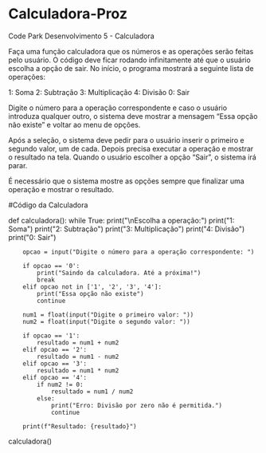 # Calculadora-Proz
Code Park Desenvolvimento 5 - Calculadora

Faça uma função calculadora que os números e as operações serão feitas pelo usuário. O código deve ficar rodando infinitamente até que o usuário escolha a opção de sair. No início, o programa mostrará a seguinte lista de operações:

1: Soma
2: Subtração
3: Multiplicação
4: Divisão
0: Sair

Digite o número para a operação correspondente e caso o usuário introduza qualquer outro, o sistema deve mostrar a mensagem “Essa opção não existe” e voltar ao menu de opções.

Após a seleção, o sistema deve pedir para o usuário inserir o primeiro e segundo valor, um de cada. Depois precisa executar a operação e mostrar o resultado na tela. Quando o usuário escolher a opção “Sair”, o sistema irá parar.

É necessário que o sistema mostre as opções sempre que finalizar uma operação e mostrar o resultado. 

#Código da Calculadora



def calculadora():
    while True:
        print("\nEscolha a operação:")
        print("1: Soma")
        print("2: Subtração")
        print("3: Multiplicação")
        print("4: Divisão")
        print("0: Sair")

        opcao = input("Digite o número para a operação correspondente: ")

        if opcao == '0':
            print("Saindo da calculadora. Até a próxima!")
            break
        elif opcao not in ['1', '2', '3', '4']:
            print("Essa opção não existe")
            continue

        num1 = float(input("Digite o primeiro valor: "))
        num2 = float(input("Digite o segundo valor: "))

        if opcao == '1':
            resultado = num1 + num2
        elif opcao == '2':
            resultado = num1 - num2
        elif opcao == '3':
            resultado = num1 * num2
        elif opcao == '4':
            if num2 != 0:
                resultado = num1 / num2
            else:
                print("Erro: Divisão por zero não é permitida.")
                continue

        print(f"Resultado: {resultado}")

calculadora()

